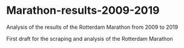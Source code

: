 # Marathon-results-2009-2019
Analysis of the results of the Rotterdam Marathon from 2009 to 2019


First draft for the scraping and analysis of the Rotterdam Marathon
